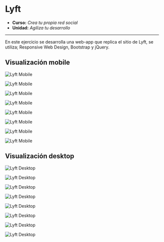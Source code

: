 # Lyft

* **Curso:** _Crea tu propia red social_
* **Unidad:** _Agiliza tu desarrollo_

***

En este ejercicio se desarrolla una web-app que replica el sitio de Lyft, se utiliza; Responsive Web Design, Bootstrap y jQuery.

## Visualización mobile 
![Lyft Mobile](assets/images/celular1.png)

![Lyft Mobile](assets/images/celular2.png)

![Lyft Mobile](assets/images/celular3.png)

![Lyft Mobile](assets/images/celular4.png)

![Lyft Mobile](assets/images/celular5.png)

![Lyft Mobile](assets/images/celular6.png)

![Lyft Mobile](assets/images/celular7.png)

![Lyft Mobile](assets/images/celular8.png)


## Visualización desktop
![Lyft Desktop](assets/images/pantalla1.png)

![Lyft Desktop](assets/images/pantalla2.png)

![Lyft Desktop](assets/images/pantalla3.png)

![Lyft Desktop](assets/images/pantalla4.png)

![Lyft Desktop](assets/images/pantalla5.png)

![Lyft Desktop](assets/images/pantalla6.png)

![Lyft Desktop](assets/images/pantalla7.png)

![Lyft Desktop](assets/images/pantalla8.png)